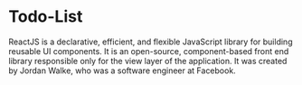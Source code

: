 # Todo-List
ReactJS is a declarative, efficient, and flexible JavaScript library for building reusable UI components. It is an open-source, component-based front end library responsible only for the view layer of the application. It was created by Jordan Walke, who was a software engineer at Facebook.
